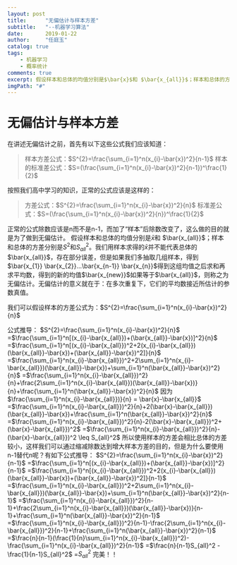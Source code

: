 ```yaml
---
layout: post
title:      "无偏估计与样本方差"
subtitle:   "--机器学习算法"
date:       2019-01-22
author:     "任庭玉"
catalog: true
tags:
    - 机器学习
    - 概率统计
comments: true
excerpt: 假设样本和总体的均值分别是$\bar{x}$和 $\bar{x_{all}}$；样本和总体的方差分别是$S^2$和$S_{all}^2$。我们用样本求得的$\bar{x}$并不能代表总体的$\bar{x_{all}}$，存在部分误差，但是如果我们多抽取几组样本，得到$\bar{x_{1}} \bar{x_{2}}...\bar{x_{n-1}} \bar{x_{n}}$得到这组均值之后求和再求平均数，得到的新的均值$\bar{x_{new}}$如果等于$\bar{x_{all}}$，则称之为无偏估计...
imgPath: "#"
---
```


# 无偏估计与样本方差

在讲述无偏估计之前，首先有以下这些公式我们应该知道：

> 样本方差公式：$S^{2}=\frac{\sum_{i=1}^n(x_{i}-\bar{x})^2}{n-1}$
  样本的标准差公式：$S=(\frac{\sum_{i=1}^n(x_{i}-\bar{x})^2}{n-1})^\frac{1}{2}$

按照我们高中学习的知识，正常的公式应该是这样的：

> 方差公式：$S^{2}=\frac{\sum_{i=1}^n(x_{i}-\bar{x})^2}{n}$
  标准差公式：$S=(\frac{\sum_{i=1}^n(x_{i}-\bar{x})^2}{n})^\frac{1}{2}$

正常的公式除数应该是n而不是n-1，而加了“样本”后除数改变了，这么做的目的就是为了做到无偏估计。
假设样本和总体的均值分别是$\bar{x}$和 $\bar{x_{all}}$；样本和总体的方差分别是$S^2$和$S_{all}^2$。我们用样本求得的$\bar{x}$并不能代表总体的$\bar{x_{all}}$，存在部分误差，但是如果我们多抽取几组样本，得到$\bar{x_{1}} \bar{x_{2}}...\bar{x_{n-1}} \bar{x_{n}}$得到这组均值之后求和再求平均数，得到的新的均值$\bar{x_{new}}$如果等于$\bar{x_{all}}$，则称之为无偏估计。无偏估计的意义就在于：在多次重复下，它们的平均数接近所估计的参数真值。

我们可以假设样本的方差公式为：$S^{2}=\frac{\sum_{i=1}^n(x_{i}-\bar{x})^2}{n}$

公式推导：
$S^{2}=\frac{\sum_{i=1}^n(x_{i}-\bar{x})^2}{n}$
=$\frac{\sum_{i=1}^n[(x_{i}-\bar{x_{all}})+(\bar{x_{all}}-\bar{x})]^2}{n}$
=$\frac{\sum_{i=1}^n[(x_{i}-\bar{x_{all}})^2+2(x_{i}-\bar{x_{all}})(\bar{x_{all}}-\bar{x})+(\bar{x_{all}}-\bar{x})^2]}{n}$
=$\frac{\sum_{i=1}^n(x_{i}-\bar{x_{all}})^2+2\sum_{i=1}^n(x_{i}-\bar{x_{all}})(\bar{x_{all}}-\bar{x})+\sum_{i=1}^n(\bar{x_{all}}-\bar{x})^2}{n}$
=$\frac{\sum_{i=1}^n(x_{i}-\bar{x_{all}})^2}{n}+\frac{2\sum_{i=1}^n(x_{i}-\bar{x_{all}})(\bar{x_{all}}-\bar{x})}{n}+\frac{\sum_{i=1}^n(\bar{x_{all}}-\bar{x})^2}{n}$
因为$\frac{\sum_{i=1}^n(x_{i}-\bar{x_{all}})}{n} = \bar{x}-\bar{x_{all}}$
=$\frac{\sum_{i=1}^n(x_{i}-\bar{x_{all}})^2}{n}+2(\bar{x}-\bar{x_{all}})(\bar{x_{all}}-\bar{x})+\frac{\sum_{i=1}^n(\bar{x_{all}}-\bar{x})^2}{n}$
=$\frac{\sum_{i=1}^n(x_{i}-\bar{x_{all}})^2}{n}-2(\bar{x}-\bar{x_{all}})^2+(\bar{x}-\bar{x_{all}})^2$
=$\frac{\sum_{i=1}^n(x_{i}-\bar{x_{all}})^2}{n}-(\bar{x}-\bar{x_{all}})^2 \leq S_{all}^2$
所以使用样本的方差会相比总体的方差较小，这样我们可以通过缩减除数达到增大样本方差的目的，但是为什么要使用n-1替代n呢？有如下公式推导：
$S^{2}=\frac{\sum_{i=1}^n(x_{i}-\bar{x})^2}{n-1}$
=$\frac{\sum_{i=1}^n[(x_{i}-\bar{x_{all}})+(\bar{x_{all}}-\bar{x})]^2}{n-1}$
=$\frac{\sum_{i=1}^n[(x_{i}-\bar{x_{all}})^2+2(x_{i}-\bar{x_{all}})(\bar{x_{all}}-\bar{x})+(\bar{x_{all}}-\bar{x})^2]}{n-1}$
=$\frac{\sum_{i=1}^n(x_{i}-\bar{x_{all}})^2+2\sum_{i=1}^n(x_{i}-\bar{x_{all}})(\bar{x_{all}}-\bar{x})+\sum_{i=1}^n(\bar{x_{all}}-\bar{x})^2}{n-1}$
=$\frac{\sum_{i=1}^n(x_{i}-\bar{x_{all}})^2}{n-1}+\frac{2\sum_{i=1}^n(x_{i}-\bar{x_{all}})(\bar{x_{all}}-\bar{x})}{n-1}+\frac{\sum_{i=1}^n(\bar{x_{all}}-\bar{x})^2}{n-1}$
=$\frac{\sum_{i=1}^n(x_{i}-\bar{x_{all}})^2}{n-1}-\frac{2\sum_{i=1}^n(x_{i}-\bar{x_{all}})^2}{n-1}+\frac{\sum_{i=1}^n(\bar{x_{all}}-\bar{x})^2}{n-1}$
=$\frac{n}{n-1}(\frac{1}{n}\sum_{i=1}^n(x_{i}-\bar{x_{all}})^2)-\frac{\sum_{i=1}^n(x_{i}-\bar{x_{all}})^2}{n-1}$
=$\frac{n}{n-1}S_{all}^2 - \frac{1}{n-1}S_{all}^2$
=$S_{all}^2$
完美！！








